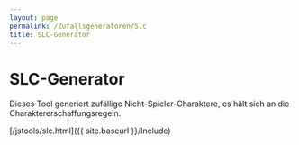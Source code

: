 ```yaml
---
layout: page
permalink: /Zufallsgeneratoren/Slc
title: SLC-Generator
---
```


# SLC-Generator

Dieses Tool generiert zufällige Nicht-Spieler-Charaktere, es hält sich an die Charaktererschaffungsregeln.

[/jstools/slc.html]({{ site.baseurl }}/Include)
